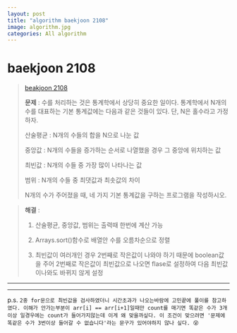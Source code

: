 ```yaml
---  
layout: post  
title: "algorithm baekjoon 2108"  
image: algorithm.jpg  
categories: All algorithm  
---  
```


# baekjoon 2108  

> [beakjoon 2108](https://www.acmicpc.net/problem/2108)  
>   
> **문제** : 수를 처리하는 것은 통계학에서 상당히 중요한 일이다. 통계학에서 N개의 수를 대표하는 기본 통계값에는 다음과 같은 것들이 있다. 단, N은 홀수라고 가정하자.  
> 
> 산술평균 : N개의 수들의 합을 N으로 나눈 값  
> 
> 중앙값 : N개의 수들을 증가하는 순서로 나열했을 경우 그 중앙에 위치하는 값  
> 
> 최빈값 : N개의 수들 중 가장 많이 나타나는 값  
> 
> 범위 : N개의 수들 중 최댓값과 최솟값의 차이  
> 
> N개의 수가 주어졌을 때, 네 가지 기본 통계값을 구하는 프로그램을 작성하시오.  

> **해결** :  
> 1. 산술평균, 중앙값, 범위는 출력때 한번에 계산 가능  
> 
> 2. Arrays.sort()함수로 배열안 수를 오름차순으로 정렬  
> 
> 3. 최빈값이 여러개인 경우 2번째로 작은값이 나와야 하기 때문에 boolean값을 주어 2번째로 작은값이 최빈값으로 나오면 flase로 설정하여 다음 최빈값이나와도 바뀌지 않게 설정  

---  

<script src="https://gist.github.com/nnlog/8124d45dd7d47300534524c7ecd616d9.js"></script>  

---   

p.s. `2중 for문으로 최빈값을 검사하였더니 시간초과가 나오는바람에 고민끝에 풀이를 참고하였다. 이해가 안가는부분이 arr[i] == arr[i+1]일때만 count를 매기면 똑같은 수가 3개이상 일경우에는 count가 들어가지않는데 이게 왜 맞을까싶다. 이 조건이 맞으려면 '문제에 똑같은 수가 3번이상 들어갈 수 없습니다'라는 문구가 있어야하지 않나 싶다. 😵`